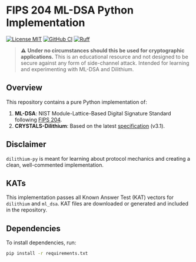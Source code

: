 # FIPS 204 ML-DSA Python Implementation

[![License MIT](https://img.shields.io/badge/License-MIT-brightgreen.svg)](https://github.com/GiacomoPope/dilithium-py/blob/main/LICENSE)
[![GitHub CI](https://github.com/GiacomoPope/dilithium-py/actions/workflows/ci.yml/badge.svg?branch=main)](https://github.com/GiacomoPope/dilithium-py/actions/workflows/ci.yml)
[![Ruff](https://img.shields.io/endpoint?url=https://raw.githubusercontent.com/astral-sh/ruff/main/assets/badge/v2.json)](https://github.com/astral-sh/ruff)

> :warning: **Under no circumstances should this be used for cryptographic applications.** This is an educational resource and not designed to be secure against any form of side-channel attack. Intended for learning and experimenting with ML-DSA and Dilithium.

## Overview
This repository contains a pure Python implementation of:
1. **ML-DSA**: NIST Module-Lattice-Based Digital Signature Standard following [FIPS 204](https://csrc.nist.gov/pubs/fips/204/final).
2. **CRYSTALS-Dilithium**: Based on the latest [specification](https://pq-crystals.org/dilithium/data/dilithium-specification-round3-20210208.pdf) (v3.1).

## Disclaimer
`dilithium-py` is meant for learning about protocol mechanics and creating a clean, well-commented implementation.

## KATs
This implementation passes all Known Answer Test (KAT) vectors for `dilithium` and `ml_dsa`. KAT files are downloaded or generated and included in the repository.

## Dependencies
To install dependencies, run:
```bash
pip install -r requirements.txt
